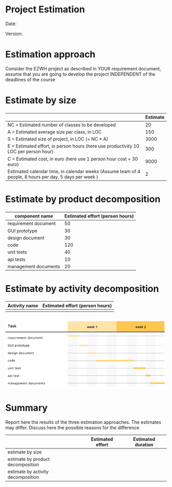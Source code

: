 # Project Estimation  
Date:

Version:


# Estimation approach
Consider the EZWH  project as described in YOUR requirement document, assume that you are going to develop the project INDEPENDENT of the deadlines of the course
# Estimate by size
### 
|             | Estimate                        |             
| ----------- | ------------------------------- |  
| NC =  Estimated number of classes to be developed   |  20                           |             
|  A = Estimated average size per class, in LOC       | 150                           | 
| S = Estimated size of project, in LOC (= NC * A) | 3000 |
| E = Estimated effort, in person hours (here use productivity 10 LOC per person hour)  | 300                                     |   
| C = Estimated cost, in euro (here use 1 person hour cost = 30 euro) | 9000 | 
| Estimated calendar time, in calendar weeks (Assume team of 4 people, 8 hours per day, 5 days per week ) |   2                 |               

# Estimate by product decomposition
### 
|         component name    | Estimated effort (person hours)   |             
| ----------- | ------------------------------- | 
|requirement document    | 50 |
| GUI prototype | 30 |
|design document | 30 |
|code | 120 |
| unit tests | 40 |
| api tests | 10 |
| management documents  | 20 |



# Estimate by activity decomposition
### 
|         Activity name    | Estimated effort (person hours)   |             
| ----------- | ------------------------------- | 
| | |
###
![](images/GANTTscreen.png)

# Summary

Report here the results of the three estimation approaches. The  estimates may differ. Discuss here the possible reasons for the difference

|             | Estimated effort                        |   Estimated duration |          
| ----------- | ------------------------------- | ---------------|
| estimate by size |  |
| estimate by product decomposition |  | 
| estimate by activity decomposition |  |




